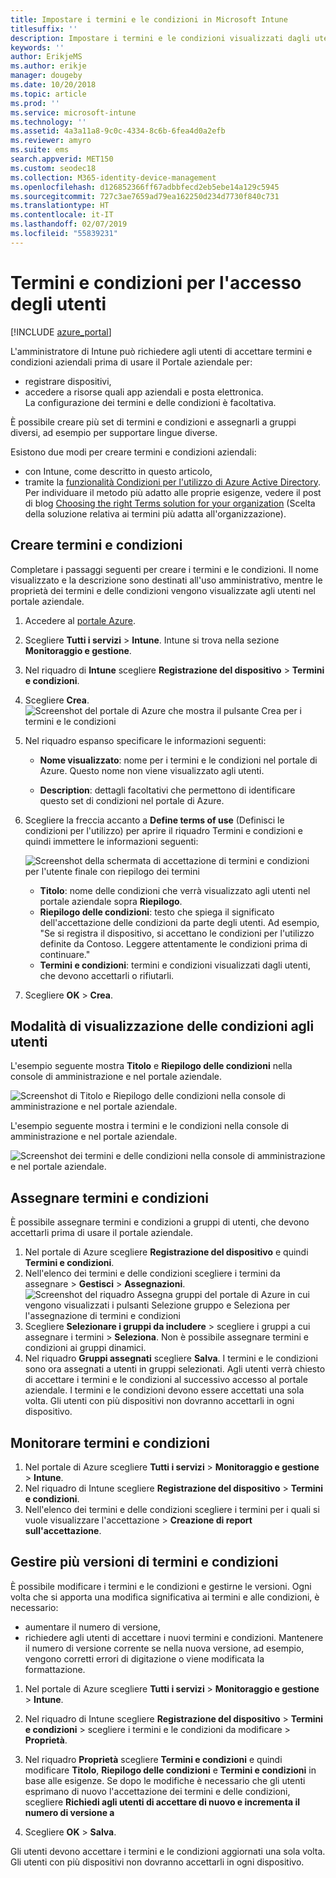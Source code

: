 ```yaml
---
title: Impostare i termini e le condizioni in Microsoft Intune
titlesuffix: ''
description: Impostare i termini e le condizioni visualizzati dagli utenti nel portale aziendale per Intune.
keywords: ''
author: ErikjeMS
ms.author: erikje
manager: dougeby
ms.date: 10/20/2018
ms.topic: article
ms.prod: ''
ms.service: microsoft-intune
ms.technology: ''
ms.assetid: 4a3a11a8-9c0c-4334-8c6b-6fea4d0a2efb
ms.reviewer: amyro
ms.suite: ems
search.appverid: MET150
ms.custom: seodec18
ms.collection: M365-identity-device-management
ms.openlocfilehash: d126852366ff67adbbfecd2eb5ebe14a129c5945
ms.sourcegitcommit: 727c3ae7659ad79ea162250d234d7730f840c731
ms.translationtype: HT
ms.contentlocale: it-IT
ms.lasthandoff: 02/07/2019
ms.locfileid: "55839231"
---
```

# <a name="terms-and-conditions-for-user-access"></a>Termini e condizioni per l'accesso degli utenti

[!INCLUDE [azure_portal](./includes/azure_portal.md)]

L'amministratore di Intune può richiedere agli utenti di accettare termini e condizioni aziendali prima di usare il Portale aziendale per:
- registrare dispositivi,
- accedere a risorse quali app aziendali e posta elettronica.    
La configurazione dei termini e delle condizioni è facoltativa.

È possibile creare più set di termini e condizioni e assegnarli a gruppi diversi, ad esempio per supportare lingue diverse.

Esistono due modi per creare termini e condizioni aziendali:
- con Intune, come descritto in questo articolo,
- tramite la [funzionalità Condizioni per l'utilizzo di Azure Active Directory](https://docs.microsoft.com/azure/active-directory/governance/active-directory-tou). Per individuare il metodo più adatto alle proprie esigenze, vedere il post di blog [Choosing the right Terms solution for your organization](https://go.microsoft.com/fwlink/?linkid=2010506&clcid=0x409) (Scelta della soluzione relativa ai termini più adatta all'organizzazione). 

## <a name="create-terms-and-conditions"></a>Creare termini e condizioni
Completare i passaggi seguenti per creare i termini e le condizioni. Il nome visualizzato e la descrizione sono destinati all'uso amministrativo, mentre le proprietà dei termini e delle condizioni vengono visualizzate agli utenti nel portale aziendale.

1. Accedere al [portale Azure](https://portal.azure.com).
2. Scegliere **Tutti i servizi** > **Intune**. Intune si trova nella sezione **Monitoraggio e gestione**.
3. Nel riquadro di **Intune** scegliere **Registrazione del dispositivo** > **Termini e condizioni**.
2. Scegliere **Crea**.
![Screenshot del portale di Azure che mostra il pulsante Crea per i termini e le condizioni](media/terms-create-terms.png)
3. Nel riquadro espanso specificare le informazioni seguenti:

   - **Nome visualizzato**: nome per i termini e le condizioni nel portale di Azure. Questo nome non viene visualizzato agli utenti.

   - **Description**: dettagli facoltativi che permettono di identificare questo set di condizioni nel portale di Azure.

4. Scegliere la freccia accanto a **Define terms of use** (Definisci le condizioni per l'utilizzo) per aprire il riquadro Termini e condizioni e quindi immettere le informazioni seguenti:

   ![Screenshot della schermata di accettazione di termini e condizioni per l'utente finale con riepilogo dei termini](./media/terms-summary-create.png)

   - **Titolo**: nome delle condizioni che verrà visualizzato agli utenti nel portale aziendale sopra **Riepilogo**.
   - **Riepilogo delle condizioni**: testo che spiega il significato dell'accettazione delle condizioni da parte degli utenti. Ad esempio, "Se si registra il dispositivo, si accettano le condizioni per l'utilizzo definite da Contoso. Leggere attentamente le condizioni prima di continuare."
   - **Termini e condizioni**: termini e condizioni visualizzati dagli utenti, che devono accettarli o rifiutarli.

5. Scegliere **OK** > **Crea**.

## <a name="see-how-terms-are-displayed-to-your-users"></a>Modalità di visualizzazione delle condizioni agli utenti
L'esempio seguente mostra **Titolo** e **Riepilogo delle condizioni** nella console di amministrazione e nel portale aziendale.

![Screenshot di Titolo e Riepilogo delle condizioni nella console di amministrazione e nel portale aziendale.](./media/terms-summary-terms.png)

L'esempio seguente mostra i termini e le condizioni nella console di amministrazione e nel portale aziendale.

![Screenshot dei termini e delle condizioni nella console di amministrazione e nel portale aziendale.](./media/terms-properties-terms.png)

## <a name="assign-terms-and-conditions"></a>Assegnare termini e condizioni

È possibile assegnare termini e condizioni a gruppi di utenti, che devono accettarli prima di usare il portale aziendale.

1. Nel portale di Azure scegliere **Registrazione del dispositivo** e quindi **Termini e condizioni**.
2. Nell'elenco dei termini e delle condizioni scegliere i termini da assegnare > **Gestisci** > **Assegnazioni**.
![Screenshot del riquadro Assegna gruppi del portale di Azure in cui vengono visualizzati i pulsanti Selezione gruppo e Seleziona per l'assegnazione di termini e condizioni](media/terms-assign-groups.png)
3. Scegliere **Selezionare i gruppi da includere** > scegliere i gruppi a cui assegnare i termini > **Seleziona**. Non è possibile assegnare termini e condizioni ai gruppi dinamici.
4. Nel riquadro **Gruppi assegnati** scegliere **Salva**.  I termini e le condizioni sono ora assegnati a utenti in gruppi selezionati. Agli utenti verrà chiesto di accettare i termini e le condizioni al successivo accesso al portale aziendale. I termini e le condizioni devono essere accettati una sola volta. Gli utenti con più dispositivi non dovranno accettarli in ogni dispositivo.


## <a name="monitor-terms-and-conditions"></a>Monitorare termini e condizioni

1. Nel portale di Azure scegliere **Tutti i servizi** > **Monitoraggio e gestione** > **Intune**. 
1. Nel riquadro di Intune scegliere **Registrazione del dispositivo** > **Termini e condizioni**.
2. Nell'elenco dei termini e delle condizioni scegliere i termini per i quali si vuole visualizzare l'accettazione > **Creazione di report sull'accettazione**.

## <a name="work-with-multiple-versions-of-terms-and-conditions"></a>Gestire più versioni di termini e condizioni
È possibile modificare i termini e le condizioni e gestirne le versioni. Ogni volta che si apporta una modifica significativa ai termini e alle condizioni, è necessario:
- aumentare il numero di versione,
- richiedere agli utenti di accettare i nuovi termini e condizioni. Mantenere il numero di versione corrente se nella nuova versione, ad esempio, vengono corretti errori di digitazione o viene modificata la formattazione.

1. Nel portale di Azure scegliere **Tutti i servizi** > **Monitoraggio e gestione** > **Intune**.

2. Nel riquadro di Intune scegliere **Registrazione del dispositivo** > **Termini e condizioni** > scegliere i termini e le condizioni da modificare > **Proprietà**.

4. Nel riquadro **Proprietà** scegliere **Termini e condizioni** e quindi modificare **Titolo**, **Riepilogo delle condizioni** e **Termini e condizioni** in base alle esigenze. Se dopo le modifiche è necessario che gli utenti esprimano di nuovo l'accettazione dei termini e delle condizioni, scegliere **Richiedi agli utenti di accettare di nuovo e incrementa il numero di versione a**

4.  Scegliere **OK** > **Salva**.

Gli utenti devono accettare i termini e le condizioni aggiornati una sola volta. Gli utenti con più dispositivi non dovranno accettarli in ogni dispositivo.
